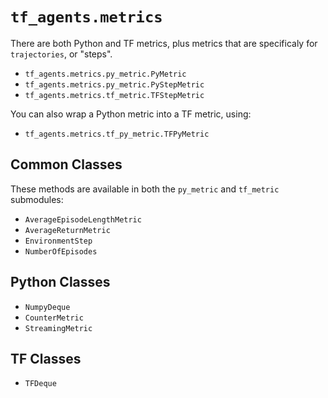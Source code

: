 # `tf_agents.metrics`

There are both Python and TF metrics, plus metrics that are specificaly for `trajectories`, or "steps".

  - `tf_agents.metrics.py_metric.PyMetric`
  - `tf_agents.metrics.py_metric.PyStepMetric`
  - `tf_agents.metrics.tf_metric.TFStepMetric`

You can also wrap a Python metric into a TF metric, using:

  - `tf_agents.metrics.tf_py_metric.TFPyMetric`

## Common Classes

These methods are available in both the `py_metric` and `tf_metric` submodules:

  - `AverageEpisodeLengthMetric`
  - `AverageReturnMetric`
  - `EnvironmentStep`
  - `NumberOfEpisodes`

## Python Classes

  - `NumpyDeque`
  - `CounterMetric`
  - `StreamingMetric`

## TF Classes

  - `TFDeque`
